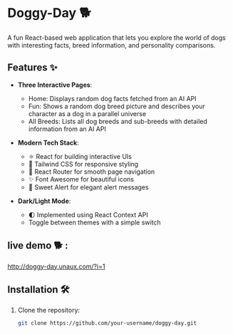 # Doggy-Day 🐕

A fun React-based web application that lets you explore the world of dogs with interesting facts, breed information, and personality comparisons.

## Features ✨

- **Three Interactive Pages**:
  - Home: Displays random dog facts fetched from an AI API
  - Fun: Shows a random dog breed picture and describes your character as a dog in a parallel universe
  - All Breeds: Lists all dog breeds and sub-breeds with detailed information from an AI API

- **Modern Tech Stack**:
  - ⚛️ React for building interactive UIs
  - 🎨 Tailwind CSS for responsive styling
  - 🚦 React Router for smooth page navigation
  - ✨ Font Awesome for beautiful icons
  - 🍬 Sweet Alert for elegant alert messages

- **Dark/Light Mode**:
  - 🌓 Implemented using React Context API
  - Toggle between themes with a simple switch

## live demo 🐕 :
http://doggy-day.unaux.com/?i=1

## Installation 🛠️

1. Clone the repository:
   ```bash
   git clone https://github.com/your-username/doggy-day.git
